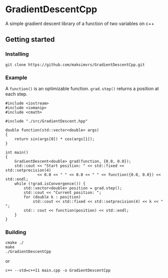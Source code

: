 # GradientDescentCpp
A simple gradient descent library of a function of two variables on c++
## Getting started
### Installing
```
git clone https://github.com/maksimvrs/GradientDescentCpp.git
```
### Example
A ```function()``` is an optimizable function. ```grad.step()``` returns a position at each step.
```
#include <iostream>
#include <iomanip>
#include <cmath>

#include "./src/GradientDescent.hpp"

double function(std::vector<double> args)
{
    return sin(args[0]) * cos(args[1]);
}

int main()
{
    GradientDescent<double> grad(function, {0.0, 0.0});
    std::cout << "Start position: " << std::fixed << std::setprecision(4)
              << 0.0 << " " << 0.0 << " " << function({0.0, 0.0}) << std::endl;
    while (!grad.isConvergence()) {
        std::vector<double> position = grad.step();
        std::cout << "Current position: ";
        for (double k : position)
            std::cout << std::fixed << std::setprecision(4) << k << " ";
        std:: cout << function(position) << std::endl;
    }
}
```
### Building
```
cmake ./
make 
./GradientDescentCpp
```
or
```
c++ --std=c++11 main.cpp -o GradientDescentCpp
```

